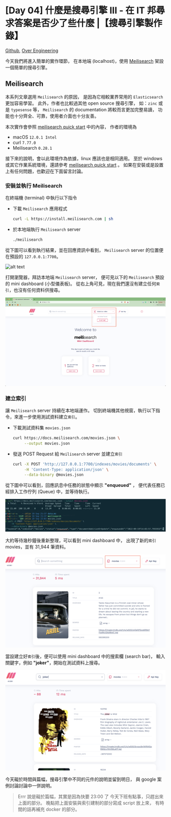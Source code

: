 # [Day 04] 什麼是搜尋引擎 III - 在 IT 邦尋求答案是否少了些什麼 |【搜尋引擎製作錄】

[Github], [Over Engineering]

今天我們將進入簡單的實作環節，
在本地端 (localhost)，使用 [Meilisearch] 架設一個簡單的搜尋引擎。


## Meilisearch
本系列文章選用 `Meilisearch` 的原因，
是因為它相較業界常用的 `Elasticsearch` 更加容易學習。
此外，作者也比較過其他 open source 搜尋引擎，
如：`zinc` 或是 `typesense` 等，
`Meilisearch` 的 documentation 將較而言更加完整易讀，
功能也十分齊全、可靠，使用者介面也十分友善。

本次實作會參照 [meilisearch quick start] 中的內容，
作者的環境為

- macOS `12.0.1 Intel`
- curl `7.77.0`
- Meilisearch `0.28.1`

接下來的說明，會以此環境作為依據，linux 應該也是相同適用。
至於 windows 或其它作業系統環境，還請參考 [meilisearch quick start] 。
如果在安裝或是設置上有任何問題，也歡迎在下面留言討論。


### 安裝並執行 Meilisearch

在終端機 (terminal) 中執行以下指令

- 下載 `Meilisearch` 應用程式
  ```bash
  curl -L https://install.meilisearch.com | sh
  ```

- 於本地端執行 `Meilisearch` server
  ```bash
  ./meilisearch
  ```
從下圖可以看到執行結果，並在回應資訊中看到，
`Meilisearch` server 的位置便在預設的 `127.0.0.1:7700`。

![alt text](https://raw.githubusercontent.com/over-engineering-run/over-engineering-articles/feat/day04/resources/day04-ms1.png)

打開瀏覽器，拜訪本地端 `Meilisearch` server，
便可見以下的 `Meilisearch` 預設的 mini dashboard (小型儀表板)。
從右上角可見，現在我們還沒有建立任何`索引`，也沒有任何資料供搜尋。

![alt text](https://raw.githubusercontent.com/over-engineering-run/over-engineering-articles/main/resources/day04-ms2.png)


### 建立索引

讓 `Meilisearch` server 持續在本地端運作。
切到終端機其他視窗，執行以下指令，來進一步使用測試資料建立`索引`。

- 下載測試資料集 `movies.json`
  ```bash
  curl https://docs.meilisearch.com/movies.json \
       --output movies.json
  ```

- 發送 POST Request 給 `Meilisearch` server 並建立`索引`
  ```bash
  curl -X POST 'http://127.0.0.1:7700/indexes/movies/documents' \
       -H 'Content-Type: application/json' \
       --data-binary @movies.json
  ```

從下圖中可以看到，回應訊息中任務的狀態中顯示 **"enqueued"** ，
便代表任務已經排入工作佇列 (Queue) 中，並等待執行。

![alt text](https://raw.githubusercontent.com/over-engineering-run/over-engineering-articles/main/resources/day04-ms3.png)

大約等待幾秒鐘後重新整理，可以看到 mini dashboard 中，
出現了新的`索引` movies，並有 31,944 筆資料。

![alt text](https://raw.githubusercontent.com/over-engineering-run/over-engineering-articles/main/resources/day04-ms4.png)

當設建立好`索引`後，便可以使用 mini dashboard 中的搜索欄 (search bar)，
輸入關鍵字，例如 **"joker"**，開始在測試資料上搜尋。

![alt text](https://raw.githubusercontent.com/over-engineering-run/over-engineering-articles/main/resources/day04-ms5.png)

今天礙於時間與篇幅，搜尋引擎中不同的元件的說明並留到明日，
與 google 案例討論討論中一併說明。

> Errr 說是礙於篇幅，其實是因為快要 23:00 了
> 今天下班有點事，只趕出來上面的部分。
> 晚點把上面安裝與索引建制的部分寫成 script 放上來，
> 有時間的話再補充 docker 的部分。

[Github]: https://github.com/over-engineering-run
[Over Engineering]: https://over-engineering-frontend.fly.dev/
[meilisearch]: https://docs.meilisearch.com/
[meilisearch quick start]: https://docs.meilisearch.com/learn/getting_started/quick_start.html#setup-and-installation
